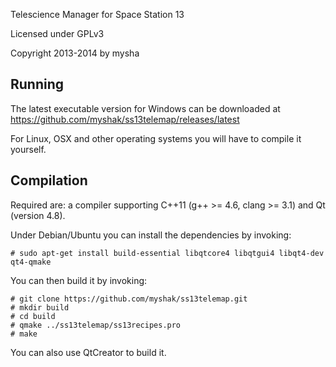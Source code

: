 Telescience Manager for Space Station 13

Licensed under GPLv3

Copyright 2013-2014 by mysha

Running
-------
The latest executable version for Windows can be downloaded at https://github.com/myshak/ss13telemap/releases/latest

For Linux, OSX and other operating systems you will have to compile it yourself.

Compilation
-----------
Required are: a compiler supporting C++11 (g++ >= 4.6, clang >= 3.1) and Qt (version 4.8).

Under Debian/Ubuntu you can install the dependencies by invoking:

    # sudo apt-get install build-essential libqtcore4 libqtgui4 libqt4-dev qt4-qmake

You can then build it by invoking:

    # git clone https://github.com/myshak/ss13telemap.git
    # mkdir build
    # cd build
    # qmake ../ss13telemap/ss13recipes.pro
    # make 

You can also use QtCreator to build it.
